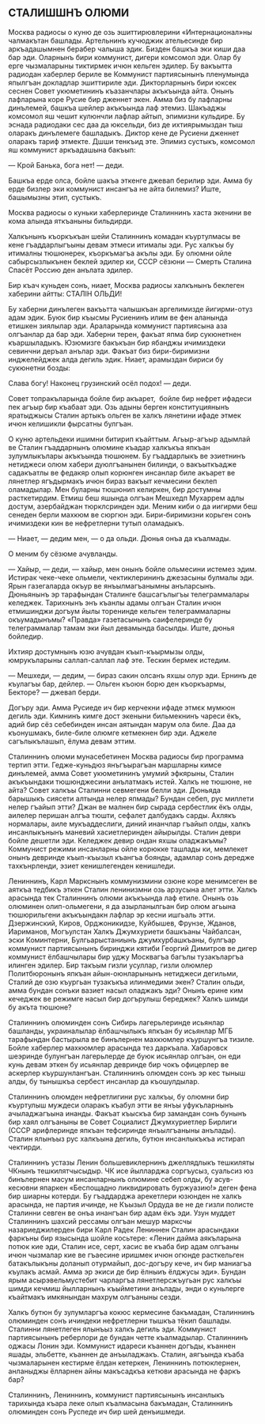 ## СТАЛИШШНЪ ОЛЮМИ

Москва радиосы о куню де озь эшиттирювлерини «Интернационал»ны чалмакътан башлады.
Артельнинъ кучюджик ательесинде бир аркъадашымнен берабер чалыша эдик.
Бизден башкъа эки киши даа бар эди.
Оларнынъ бири коммунист, дигери комсомол эди.
Олар бу ерге чызмаларыны тиктирмек ичюн кельген эдилер.
Бу вакъытта радиодан хаберлер бериле ве Коммунист партиясынынъ пленумында япылгъан докладлар эшиттириле эди.
Дикторларнынъ бири юксек сеснен Совет укюметининъ къазанчлары акъкъында айта.
Онынъ лафларына коре Русие бир дженнет экен.
Амма биз бу лафларны динълемей, башкъа шейлер акъкъында лаф этемиз.
Шакъаджы комсомол яш чешит кулюнчли лафлар айтып, эпимизни кульдире.
Бу эснада радиодаки сес даа да юксельди, биз де ихтиярымыздан тыш оларакъ динълемеге башладыкъ.
Диктор кене де Русиени дженнет оларакъ тариф этмекте.
Дшши тенкъид эте.
Эпимиз сустыкъ, комсомол яш коммунист аркъадашына бакъып:

— Крой Банька, бога нет! — деди.

Башкъа ерде олса, бойле шакъа эткенге джевап берилир эди.
Амма бу ерде бизлер эки коммунист инсангъа не айта билемиз?
Иште, башымызны этип, сустыкъ.

Москва радиосы о куньки хаберлеринде Сталиннинъ хаста экенини ве кома алында яткъаныны бильдирди.

Халкънынъ къоркъкъан шейи Сталиннинъ комадан къуртулмасы ве кене гъаддарлыгъыны девам этмеси итималы эди.
Рус халкъы бу итималны тюшюнерек, къоркъмагъа акълы эди.
Бу олюмни ойле сабырсызлыкънен беклей эдилер ки, СССР сёзюни — Смерть Сталина Спасёт Россию ден анълата эдилер.

Бир къач куньден сонъ, ниает, Москва радиосы халкънынъ беклеген хаберини айтты: СТАЛІН ОЛЬДИ!

Бу хаберни динълеген вакъьтта чалышкъан аргелимизде йигирми-отуз адам эдик.
Буюк бир къысмы Русиенинъ илим ве фен аланында етишкен зиялылар эди.
Араларында коммунист партиясына аза олгъанлар да бар эди.
Хаберни терен, факъат япма бир сукюнетнен къаршыладыкъ.
Юзюмизге бакъкъан бир ябанджы ичимиздеки севинчни деръал анълар эди.
Факъат биз бири-биримизни инджелейджек алда дегиль эдик.
Ниает, арамыздан бириси бу сукюнетни бозды:

Слава богу!
Наконец грузинский осёл подох! — деди.

Совет топракъларында бойле бир акъарет,  бойле бир нефрет ифадеси пек агъыр бир къабаат эди.
Озь адыны берген конституциянынъ яратыджысы Сталин артыкъ ольген ве халкъ лянетини ифаде этмек ичюн келишикли фырсатны булгъан.

О куню артельдеки ишимни битирип къайттым.
Агьыр-агъыр адымлай ве Сталин гъаддарнынъ олюмине къадар халкъкъа япкъан зулумлыкълары акъкъында тюшюнем.
Бу гъаддарлыкъ ве эзиетнинъ нетиджеси олюм хабери дуюлгъанынен билинди, о вакъыткъадже садакъатлы ве федакяр олып корюнген инсанлар биле акъарет ве лянетлер ягъдырмакъ ичюн бираз вакъыт кечмесини беклеп оламадылар.
Мен буларны тюшюнип келиркен, бир достумны расткетирдим.
Етмиш беш яшында олгъан Мешхедп Мухаррем адлы достум, азербайджан тюрклсринден эди.
Меним киби о да иигирми беш сенеден берли махкюм ве сюргюн эди.
Бири-биримизни корьген сонъ ичимиздеки кин ве нефретлерни тутып оламадыкъ.

— Ниает, — дедим мен, — о да ольди.
Дюнья онъа да къалмады.

О меним бу сёзюме ачувланды.

— Хайыр, — деди, — хайыр, мен онынъ бойле ольмесини истемез эдим.
Истирак чеке-чеке ольмели, чектиклерининъ джезасыны булмалы эди.
Ярын газегаларда окъур ве янъылмагъанымны анъларсынъ.
Дюньянынъ эр тарафындан Сталинге башсагълыгъы телеграммалары келеджек.
Тарихнынъ энъ къанлы адамы олгъан Сталин ичюн етмишинджи догъум йылы торенинде кельген телеграммаларны окъумадынъмы?
«Правда» газетасынынъ саифелеринде бу телеграммалар тамам эки йыл девамында басылды.
Иште, дюнья бойледир.

Ихтияр достумнынъ юзю ачувдан къып-къырмызы олды, юмрукъларыны саллап-саллап лаф эте.
Тескин бермек истедим.

— Мешхеди, — дедим, — бираз сакин олсанъ яхшы олур эди.
Ернинъ де къулагъы бар, дейлер.
— Ольген къоюн борю ден къоркъармы, Бекторе? — джевап берди.

Догъру эди.
Амма Русиеде ич бир керчекни ифаде этмєк мумкюн дегиль эди.
Кимнинъ кимге дост экеныни бильмекнинъ чареси ёкъ, адий бир сёз себебинден инсан аятындан марум ола биле.
Даа да къонушмакъ, биле-биле олюмге кетмекнен бир эди.
Аджеле сагълыкълашып, ёлума девам эттим.

Сталиннинъ олюми мунасебетинен Москва радиосы бир программа тертип этти.
Гедже-куньдюз янъгъырагъан маршларны кимсе динълемей, амма Совет укюметининъ умумий эфкярыны, Сталин акъкъындаки тюшюнджесини анълатмакъ истей.
Халкъ не тюшюне, не айта?
Совет халкъы Сталинни севмегени белли эди.
Дюньяда барышыкъ сиясети алтында нелер япмады?
Бундан себеп, рус миллети нелер гъайып этти?
Джан ве малнен бир сырада сербестлик ёкъ олды, аилелер перишан алгъа тюшти, сефалет далбудакъ сарды.
Ахлякъ нормалары, аиле мукъаддеслиги, диний инанчлар гъайып олды, халкъ инсанлыкънынъ маневий хасиетлеринден айырылды.
Сталин деври бойле дешетли эди.
Келеджек девир ондан яхшы оладжакъмы?
Коммунист режими инсанларны ойле корюкке ташлады ки, мемлекет онынъ девринде къып-къызыл къангъа боянды, адамлар сонъ дередже тахкънрленди, эзиет кенишлегенден кенишледи.

Лениннинъ, Карл Маркснынъ коммунизмини озюне коре менимсеген ве аяткъа тедбикъ эткен Сталин ленинизмни озь арзусына алет этти.
Халкъ арасында тек Сталиннинъ олюми акъкъында лаф етиле.
Онынъ озь олюминен олип-ольмегени, я да азырланылгьан бир олюм агьына тюшюрильгени акъкъындакн лафлар эр кесни ишгьаль этти.
Дзержинский, Киров, Орджоникидзе, Куйбышев, Фрунзе, Жданов, Иариманов, Могъулстан Халкъ Джумхуриети башкъаны Чайбалсан, эски Коминтерни, Булгьарыстаниынъ джумхурбашкъаны, булгъар коммунист партиясынынъ биринджи кятиби Георгий Димитров ве дигер коммунист ёлбашчылары бир уджу Москвагъа багълы тузакъларгъа илинген эдилер.
Бир такъым гизли усуллар, гизли олюмлер Политбюронынъ япкъан айын-оюнларынынъ нетиджеси дегильми, Сталий де озю къургьан тузакъкъа илинмедими экен?
Сталин ольди, амма бундан сонъки вазиет насыл оладжакъ эди?
Онынъ ерине ким кечеджек ве режимге насыл бир догърулыш береджек?
Халкъ шимди бу акъта тюшюне?

Сталиннинъ олюминден сонъ Сибирь лагерьлеринде исьянлар башланды, украиналылар ёлбашчылыкъ япкъан бу исьянлар МГБ тарафындан бастырыла ве бинълернен махкюмлер къуршунгъа тизиле.
Бойле хаберлер махкюмлер арасында тез даркъала.
Хабаровск шеэринде булунгъан лагерьлерде де буюк исьянлар олгъан, он еди кунь девам эткен бу исьянлар девринде бир чокъ офицерлер ве аскерлер къуршунлангъан.
Сталиннинъ олюмден сонъ эр кес тыныш алды, бу тынышкъа сербест инсанлар да къошулдылар.

Сталиннинъ олюмден нефретлигини рус халкъы, бу олюмни бир къуртулыш муждеси оларакъ къабул этти ве янъы уфукъларнынъ ачыладжагъына инанды.
Факъат къыскъа бир замандан сонъ бунынъ бир хаял олгъаныны ве Совет Социалист Джумхуриетлер Бирлиги (СССР арифлеринде япкъан тефсиринде янъылгъаныны анълады).
Сталин ялынъыз рус халкъына дегиль, бутюн инсанлыкъкъа истирап чектирди.

Сталиннинъ устазы Ленин большевиклернинъ джеллядлыкъ тешкиляты ЧКнынъ тешкилятчысыдыр.
ЧК исе йылларджа соргъусыз, суальсиз юз бинълернен масум инсанларнынъ олюмине себеп олды, бу асув-кесювни япаркен «Беспощадно ликвидировать буржуазию!» деген фена бир шиарны котерди.
Бу гъаддарджа арекетлери юзюнден не халкъ арасында, не партия ичинде, не Къызыл Ордуда ве не де гизли полисте Сталинни севген ве онъа инангъан бир адам ёкъ эди.
Узун муддет Сталиннинъ шахсий рессамы олгъан мешур марксчы назариеджилерден бири Карл Радек Лениннен Сталин арасындаки фаркъны бир язысында шойле косьтере: «Ленин дайма аякъларына потюк кие эди, Сталин исе, серт, хасис ве къаба бир адам олгъаны ичюн чызмалар кие ве гъаесине иришмек ичюн огюнде расткельген батакълыкъны доланып отурмайып, дос-догъру кече, ич бир маниагъа къулакъ асмай.
Амма эр экиси де бир ёлныиъ ёлджусы эди».
Бундан ярым асырэвельмустебит чарларгъа лянетлерсжъугьан рус халкъы шимди кечмиш йылларнынъ къыйметини анълады, энди о куньлерге къайтмакъ имкянындан махрум олгъаныны сезди.

Халкъ бутюн бу зулумларгъа кокюс кермесине бакъмадан, Сталиннинъ олюминден сонъ ичиндеки нефретлерни тышкъа тёкип башлады.
Сталинни лянетлеген ялынъыз халкъ дегиль эди.
Коммунист партиясынынъ реберлори де бундан четте къалмадылар.
Сталиннинъ оджасы Лонин эди.
Коммунист идареси къаннен догъды, къаннен яшады, эльбетте, къаннен де анъыладжакъ.
Сталин, аягъында къаба чызмаларынен кестирме ёлдан кетеркен, Лениннинъ потюклернен, анланыджы ёлларнен айны макъсадкъа кетюви арасында не фаркъ бар?

Сталиннинъ, Лениннинъ, коммунист партиясынынъ инсанлыкъ тарихында къара леке олып къалмасына бакъмадан, Сталиннинъ олюминден сонъ Руспеде ич бир шей денъишмеди.
